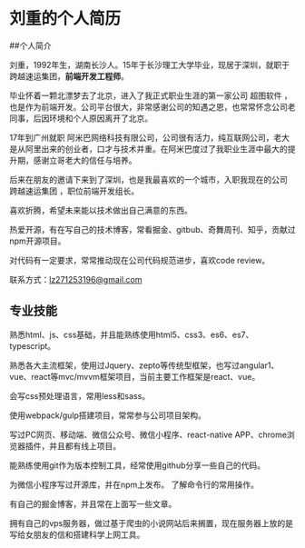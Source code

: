 # 刘重的个人简历

##个人简介

刘重，1992年生，湖南长沙人。15年于长沙理工大学毕业，现居于深圳，就职于跨越速运集团，<b>前端开发工程师</b>。

毕业怀着一颗北漂梦去了北京，进入了我正式职业生涯的第一家公司 超图软件 ，也是作为前端开发。公司平台很大，非常感谢公司的知遇之恩，也常常怀念公司老同事，后因环境和个人原因离开了北京。

17年到广州就职 阿米巴网络科技有限公司，公司很有活力，纯互联网公司，老大是从阿里出来的创业者，口才与技术并重。在阿米巴度过了我职业生涯中最大的提升期，感谢立哥老大的信任与培养。

后来在朋友的邀请下来到了深圳，也是我最喜欢的一个城市，入职我现在的公司 跨越速运集团 ，职位前端开发组长。

喜欢折腾，希望未来能以技术做出自己满意的东西。

热爱开源，有在写自己的技术博客，常看掘金、gitbub、奇舞周刊、知乎，贡献过npm开源项目。

对代码有一定要求，常常推动现在公司代码规范进步，喜欢code review。

联系方式：lz271253196@gmail.com

## 专业技能

熟悉html、js、css基础，并且能熟练使用html5、css3、es6、es7、typescript。

熟悉各大主流框架，使用过Jquery、zepto等传统型框架，也写过angular1、vue、react等mvc/mvvm框架项目，当前主要工作框架是react、vue。

会写css预处理语言，常用less和sass。

使用webpack/gulp搭建项目，常常参与公司项目架构。

写过PC网页、移动端、微信公众号、微信小程序、react-native APP、chrome浏览器插件，并且都有线上项目。

能熟练使用git作为版本控制工具，经常使用github分享一些自己的代码。

为微信小程序写过开源库，并在npm上发布。 了解命令行的常用操作。

有自己的掘金博客，并且常在上面写一些文章。

拥有自己的vps服务器，做过基于爬虫的小说网站后来搁置，现在服务器上放的是写给女朋友的信和搭建科学上网工具。

